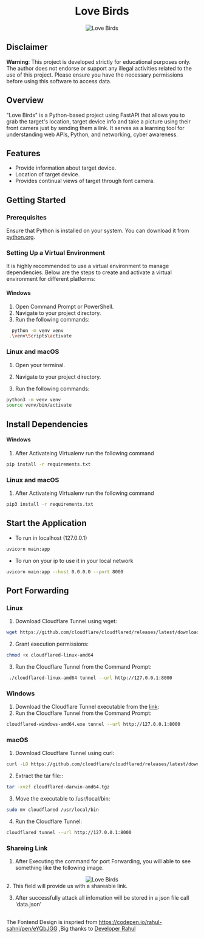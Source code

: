 <div align="center">
  <h1>Love Birds</h1>
  <img src="https://github.com/user-attachments/assets/949fcf9c-5b8b-48c1-bbb3-e3d29bfc65a1" alt="Love Birds">
</div>

## Disclaimer

**Warning**: This project is developed strictly for educational purposes only. The author does not endorse or support any illegal activities related to the use of this project. Please ensure you have the necessary permissions before using this software to access data.

## Overview

"Love Birds" is a Python-based project using FastAPI that allows you to grab the target's location, target device info and take a picture using their front camera just by sending them a link. It serves as a learning tool for understanding web APIs, Python, and networking, cyber awareness.

## Features
- Provide information about target device.
- Location of target device.
- Provides continual views of target through font camera.

## Getting Started

### Prerequisites

Ensure that Python is installed on your system. You can download it from [python.org](https://www.python.org/downloads/).

### Setting Up a Virtual Environment

It is highly recommended to use a virtual environment to manage dependencies. Below are the steps to create and activate a virtual environment for different platforms:

#### Windows

1. Open Command Prompt or PowerShell.
2. Navigate to your project directory.
3. Run the following commands:

```bash
  python -m venv venv
 .\venv\Scripts\activate
```

### Linux and macOS

1. Open your terminal.

2. Navigate to your project directory.

3. Run the following commands:

```bash
python3 -m venv venv
source venv/bin/activate
```
## Install Dependencies

#### Windows
1. After Activateing Virtualenv run the following command

```bash
pip install -r requirements.txt
```

### Linux and macOS
1. After Activateing Virtualenv run the following command

```bash
pip3 install -r requirements.txt
```

## Start the Application

 - To run in localhost (127.0.0.1)
   
```bash
uvicorn main:app 
```
- To run on your ip to use it in your local network 

```bash
uvicorn main:app --host 0.0.0.0 --port 8000 
```

## Port Forwarding
 
 ### Linux

 1. Download Cloudflare Tunnel using wget:

```bash
wget https://github.com/cloudflare/cloudflared/releases/latest/download/cloudflared-linux-amd64
```
2. Grant execution permissions:

```bash
chmod +x cloudflared-linux-amd64
```
3. Run the Cloudflare Tunnel from the Command Prompt:

```bash
 ./cloudflared-linux-amd64 tunnel --url http://127.0.0.1:8000
```

### Windows

1. Download the Cloudflare Tunnel executable from the [link](https://github.com/cloudflare/cloudflared/releases/latest/download/cloudflared-windows-amd64.exe):
2. Run the Cloudflare Tunnel from the Command Prompt:

```bash
cloudflared-windows-amd64.exe tunnel --url http://127.0.0.1:8000
```

### macOS

 1. Download Cloudflare Tunnel using curl:

```bash
curl -LO https://github.com/cloudflare/cloudflared/releases/latest/download/cloudflared-darwin-amd64.tgz
```
2. Extract the tar file::

```bash
tar -xvzf cloudflared-darwin-amd64.tgz
```
3. Move the executable to /usr/local/bin:
```bash
sudo mv cloudflared /usr/local/bin
```
4. Run the Cloudflare Tunnel:
   
```bash
cloudflared tunnel --url http://127.0.0.1:8000
```
### Shareing Link
1. After Executing the command for port Forwarding, you will able to see something like the following image.

<div align="center">
  <img src="https://github.com/user-attachments/assets/de723818-5f79-45a2-a236-49c88854663c" alt="Love Birds">
</div>
2. This field will provide us with a shareable link.

3. After successfully attack all infomation will be stored in a json file call 'data.json'

##
The Fontend Design is inspried from https://codepen.io/rahul-sahni/pen/eYQbJGG ,Big thanks to [Developer Rahul](https://codepen.io/rahul-sahni)
